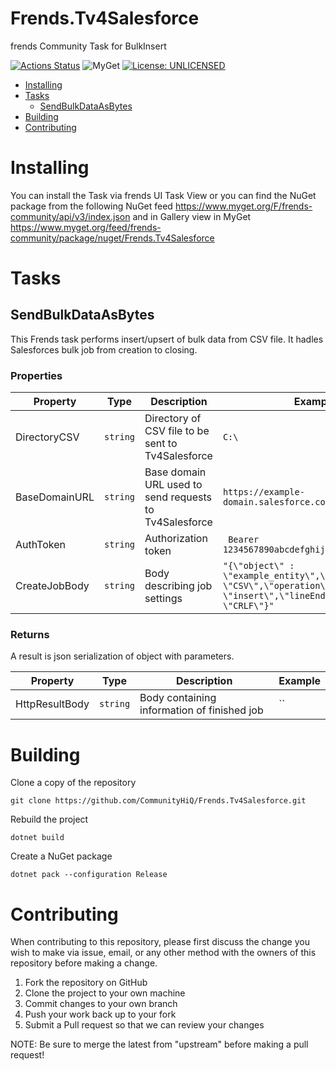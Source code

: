 # Frends.Tv4Salesforce

frends Community Task for BulkInsert

[![Actions Status](https://github.com/CommunityHiQ/Frends.Tv4Salesforce/workflows/PackAndPushAfterMerge/badge.svg)](https://github.com/CommunityHiQ/Frends.Tv4Salesforce/actions) ![MyGet](https://img.shields.io/myget/frends-community/v/Frends.Tv4Salesforce) [![License: UNLICENSED](https://img.shields.io/badge/License-UNLICENSED-yellow.svg)](https://opensource.org/licenses/UNLICENSED) 

- [Installing](#installing)
- [Tasks](#tasks)
     - [SendBulkDataAsBytes](#SendBulkDataAsBytes)
- [Building](#building)
- [Contributing](#contributing)

# Installing

You can install the Task via frends UI Task View or you can find the NuGet package from the following NuGet feed
https://www.myget.org/F/frends-community/api/v3/index.json and in Gallery view in MyGet https://www.myget.org/feed/frends-community/package/nuget/Frends.Tv4Salesforce

# Tasks

## SendBulkDataAsBytes

This Frends task performs insert/upsert of bulk data from CSV file. It hadles Salesforces bulk job from creation to closing.

### Properties

| Property | Type | Description | Example |
| -------- | -------- | -------- | -------- |
| DirectoryCSV | `string` | Directory of CSV file to be sent to Tv4Salesforce  | `C:\` |
| BaseDomainURL | `string` | Base domain URL used to send requests to Tv4Salesforce | `https://example-domain.salesforce.com` |
| AuthToken | `string` | Authorization token | ` Bearer 1234567890abcdefghijklmnopqrstuvwxyz` |
| CreateJobBody | `string` | Body describing job settings | `"{\"object\" : \"example_entity\",\"contentType\" : \"CSV\",\"operation\" : \"insert\",\"lineEnding\" : \"CRLF\"}"` |


### Returns

A result is json serialization of object with parameters.

| Property | Type | Description | Example |
| -------- | -------- | -------- | -------- |
| HttpResultBody | `string` | Body containing information of finished job | `` |

# Building

Clone a copy of the repository

`git clone https://github.com/CommunityHiQ/Frends.Tv4Salesforce.git`

Rebuild the project

`dotnet build`

Create a NuGet package

`dotnet pack --configuration Release`

# Contributing
When contributing to this repository, please first discuss the change you wish to make via issue, email, or any other method with the owners of this repository before making a change.

1. Fork the repository on GitHub
2. Clone the project to your own machine
3. Commit changes to your own branch
4. Push your work back up to your fork
5. Submit a Pull request so that we can review your changes

NOTE: Be sure to merge the latest from "upstream" before making a pull request!

